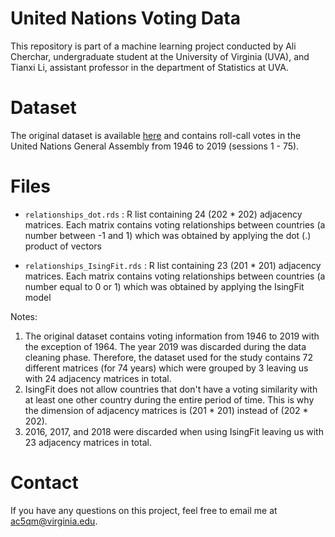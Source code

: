 # United Nations Voting Data
This repository is part of a machine learning project conducted by Ali Cherchar, undergraduate student at the University of Virginia (UVA), and Tianxi Li, assistant professor in the department of Statistics at UVA.

# Dataset
The original dataset is available [here](https://dataverse.harvard.edu/dataset.xhtml?persistentId=doi:10.7910/DVN/LEJUQZ) and contains roll-call votes in the United Nations General Assembly from 1946 to 2019 (sessions 1 - 75).

# Files 
* `relationships_dot.rds` : R list containing 24 (202 * 202) adjacency matrices. Each matrix contains voting relationships between countries (a number between -1 and 1) which was obtained by applying the dot (.) product of vectors

* `relationships_IsingFit.rds` : R list containing 23 (201 * 201) adjacency matrices. Each matrix contains voting relationships between countries (a number equal to 0 or 1) which was obtained by applying the IsingFit model

Notes:
  1. The original dataset contains voting information from 1946 to 2019 with the exception of 1964. The year 2019 was discarded during the data cleaning phase. Therefore, the dataset used for the study contains 72 different matrices (for 74 years) which were grouped by 3 leaving us with 24 adjacency matrices in total.
  2. IsingFit does not allow countries that don't have a voting similarity with at least one other country during the entire period of time. This is why the dimension of adjacency matrices is (201 * 201) instead of (202 * 202).
  3. 2016, 2017, and 2018 were discarded when using IsingFit leaving us with 23 adjacency matrices in total.

# Contact
If you have any questions on this project, feel free to email me at ac5qm@virginia.edu.
